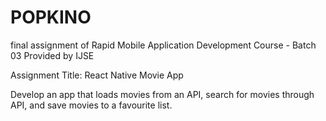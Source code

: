 # POPKINO

final assignment of Rapid Mobile Application Development Course - Batch 03
Provided by IJSE

Assignment Title: React Native Movie App

Develop an app that loads movies from an API, search for movies through API, and save movies to a favourite list.

